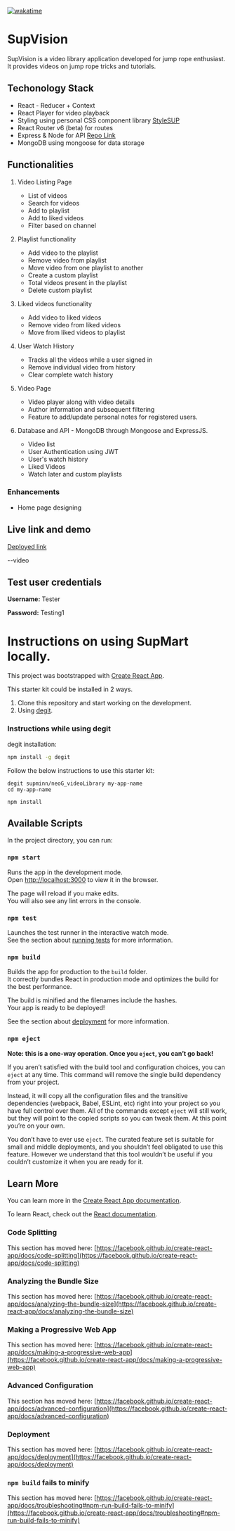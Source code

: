 [![wakatime](https://wakatime.com/badge/github/supminn/neoG_videoLibrary.svg)](https://wakatime.com/badge/github/supminn/neoG_videoLibrary)

# SupVision

SupVision is a video library application developed for jump rope enthusiast. It provides videos on jump rope tricks and tutorials.

## Techonology Stack
- React - Reducer + Context
- React Player for video playback
- Styling using personal CSS component library [StyleSUP](https://stylesup.netlify.app/)
- React Router v6 (beta) for routes
- Express & Node for API [Repo Link](https://github.com/supminn/neoG_Backend/)
- MongoDB using mongoose for data storage
## Functionalities

1. Video Listing Page
   - List of videos
   - Search for videos
   - Add to playlist
   - Add to liked videos
   - Filter based on channel

2. Playlist functionality
   - Add video to the playlist
   - Remove video from playlist
   - Move video from one playlist to another
   - Create a custom playlist
   - Total videos present in the playlist
   - Delete custom playlist

3. Liked videos functionality
   - Add video to liked videos
   - Remove video from liked videos
   - Move from liked videos to playlist

4. User Watch History
   - Tracks all the videos while a user signed in
   - Remove individual video from history
   - Clear complete watch history

5. Video Page
   - Video player along with video details
   - Author information and subsequent filtering
   - Feature to add/update personal notes for registered users.

7. Database and API - MongoDB through Mongoose and ExpressJS.
   - Video list
   - User Authentication using JWT
   - User's watch history
   - Liked Videos
   - Watch later and custom playlists

### Enhancements
- Home page designing
## Live link and demo

[Deployed link](https://supvision.netlify.app/)

--video
## Test user credentials
**Username:** Tester

**Password:** Testing1

# Instructions on using SupMart locally.

This project was bootstrapped with [Create React App](https://github.com/facebook/create-react-app).

This starter kit could be installed in 2 ways.

1. Clone this repository and start working on the development.
2. Using [degit](https://github.com/Rich-Harris/degit).

### Instructions while using degit

degit installation:

```bash
npm install -g degit
```

Follow the below instructions to use this starter kit:

```
degit supminn/neoG_videoLibrary my-app-name
cd my-app-name

npm install
```
## Available Scripts

In the project directory, you can run:

### `npm start`

Runs the app in the development mode.\
Open [http://localhost:3000](http://localhost:3000) to view it in the browser.

The page will reload if you make edits.\
You will also see any lint errors in the console.

### `npm test`

Launches the test runner in the interactive watch mode.\
See the section about [running tests](https://facebook.github.io/create-react-app/docs/running-tests) for more information.

### `npm build`

Builds the app for production to the `build` folder.\
It correctly bundles React in production mode and optimizes the build for the best performance.

The build is minified and the filenames include the hashes.\
Your app is ready to be deployed!

See the section about [deployment](https://facebook.github.io/create-react-app/docs/deployment) for more information.

### `npm eject`

**Note: this is a one-way operation. Once you `eject`, you can’t go back!**

If you aren’t satisfied with the build tool and configuration choices, you can `eject` at any time. This command will remove the single build dependency from your project.

Instead, it will copy all the configuration files and the transitive dependencies (webpack, Babel, ESLint, etc) right into your project so you have full control over them. All of the commands except `eject` will still work, but they will point to the copied scripts so you can tweak them. At this point you’re on your own.

You don’t have to ever use `eject`. The curated feature set is suitable for small and middle deployments, and you shouldn’t feel obligated to use this feature. However we understand that this tool wouldn’t be useful if you couldn’t customize it when you are ready for it.

## Learn More

You can learn more in the [Create React App documentation](https://facebook.github.io/create-react-app/docs/getting-started).

To learn React, check out the [React documentation](https://reactjs.org/).

### Code Splitting

This section has moved here: [https://facebook.github.io/create-react-app/docs/code-splitting](https://facebook.github.io/create-react-app/docs/code-splitting)

### Analyzing the Bundle Size

This section has moved here: [https://facebook.github.io/create-react-app/docs/analyzing-the-bundle-size](https://facebook.github.io/create-react-app/docs/analyzing-the-bundle-size)

### Making a Progressive Web App

This section has moved here: [https://facebook.github.io/create-react-app/docs/making-a-progressive-web-app](https://facebook.github.io/create-react-app/docs/making-a-progressive-web-app)

### Advanced Configuration

This section has moved here: [https://facebook.github.io/create-react-app/docs/advanced-configuration](https://facebook.github.io/create-react-app/docs/advanced-configuration)

### Deployment

This section has moved here: [https://facebook.github.io/create-react-app/docs/deployment](https://facebook.github.io/create-react-app/docs/deployment)

### `npm build` fails to minify

This section has moved here: [https://facebook.github.io/create-react-app/docs/troubleshooting#npm-run-build-fails-to-minify](https://facebook.github.io/create-react-app/docs/troubleshooting#npm-run-build-fails-to-minify)

